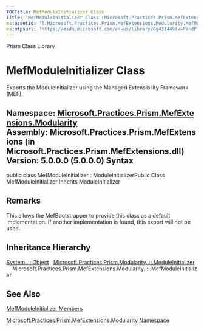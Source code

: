 ```yaml
---
TOCTitle: MefModuleInitializer Class
Title: 'MefModuleInitializer Class (Microsoft.Practices.Prism.MefExtensions.Modularity)'
ms:assetid: 'T:Microsoft.Practices.Prism.MefExtensions.Modularity.MefModuleInitializer'
ms:mtpsurl: 'https://msdn.microsoft.com/en-us/library/Gg431449(v=PandP.50)'
---
```


Prism Class Library

MefModuleInitializer Class
==========================

Exports the ModuleInitializer using the Managed Extensibility Framework (MEF).

**Namespace:** [Microsoft.Practices.Prism.MefExtensions.Modularity](https://msdn.microsoft.com/n:microsoft.practices.prism.mefextensions.modularity)
**Assembly:** Microsoft.Practices.Prism.MefExtensions (in Microsoft.Practices.Prism.MefExtensions.dll) Version: 5.0.0.0 (5.0.0.0)
Syntax
------

<span id="syntaxToggle"></span>public class MefModuleInitializer : ModuleInitializerPublic Class MefModuleInitializer Inherits ModuleInitializer

Remarks
-------

<span id="remarksToggle"></span> This allows the MefBootstrapper to provide this class as a default implementation. If another implementation is found, this export will not be used.

Inheritance Hierarchy
---------------------

<span id="familyToggle"></span>[System..::.Object](http://msdn2.microsoft.com/en-us/library/e5kfa45b)
  [Microsoft.Practices.Prism.Modularity..::.ModuleInitializer](https://msdn.microsoft.com/t:microsoft.practices.prism.modularity.moduleinitializer)
    Microsoft.Practices.Prism.MefExtensions.Modularity..::.MefModuleInitializer

See Also
--------

<span id="seeAlsoToggle"></span>
[MefModuleInitializer Members](https://msdn.microsoft.com/allmembers.t:microsoft.practices.prism.mefextensions.modularity.mefmoduleinitializer)

[Microsoft.Practices.Prism.MefExtensions.Modularity Namespace](https://msdn.microsoft.com/n:microsoft.practices.prism.mefextensions.modularity)
